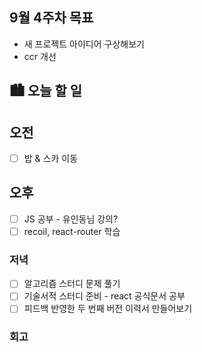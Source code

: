## 9월 4주차 목표

- 새 프로젝트 아이디어 구상해보기
- ccr 개선

## 🏙️ 오늘 할 일

## 오전

- [ ] 밥 & 스카 이동

## 오후

- [ ] JS 공부 - 유인동님 강의?
- [ ] recoil, react-router 학습

### 저녁

- [ ] 알고리즘 스터디 문제 풀기
- [ ] 기술서적 스터디 준비 - react 공식문서 공부
- [ ] 피드백 반영한 두 번째 버전 이력서 만들어보기

### 회고
